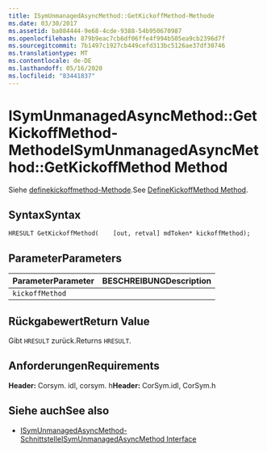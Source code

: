 ```yaml
---
title: ISymUnmanagedAsyncMethod::GetKickoffMethod-Methode
ms.date: 03/30/2017
ms.assetid: ba084444-9e68-4cde-9388-54b950670987
ms.openlocfilehash: 879b9eac7cb6df06ffe4f994b505ea9cb2396d7f
ms.sourcegitcommit: 7b1497c1927cb449cefd313bc5126ae37df30746
ms.translationtype: MT
ms.contentlocale: de-DE
ms.lasthandoff: 05/16/2020
ms.locfileid: "83441837"
---
```

# <a name="isymunmanagedasyncmethodgetkickoffmethod-method"></a><span data-ttu-id="05d40-102">ISymUnmanagedAsyncMethod::GetKickoffMethod-Methode</span><span class="sxs-lookup"><span data-stu-id="05d40-102">ISymUnmanagedAsyncMethod::GetKickoffMethod Method</span></span>
<span data-ttu-id="05d40-103">Siehe [definekickoffmethod-Methode](isymunmanagedasyncmethodpropertieswriter-definekickoffmethod-method.md).</span><span class="sxs-lookup"><span data-stu-id="05d40-103">See [DefineKickoffMethod Method](isymunmanagedasyncmethodpropertieswriter-definekickoffmethod-method.md).</span></span>  
  
## <a name="syntax"></a><span data-ttu-id="05d40-104">Syntax</span><span class="sxs-lookup"><span data-stu-id="05d40-104">Syntax</span></span>  
  
```idl  
HRESULT GetKickoffMethod(    [out, retval] mdToken* kickoffMethod);  
```  
  
## <a name="parameters"></a><span data-ttu-id="05d40-105">Parameter</span><span class="sxs-lookup"><span data-stu-id="05d40-105">Parameters</span></span>  
  
|<span data-ttu-id="05d40-106">Parameter</span><span class="sxs-lookup"><span data-stu-id="05d40-106">Parameter</span></span>|<span data-ttu-id="05d40-107">BESCHREIBUNG</span><span class="sxs-lookup"><span data-stu-id="05d40-107">Description</span></span>|  
|---------------|-----------------|  
|`kickoffMethod`||  
  
## <a name="return-value"></a><span data-ttu-id="05d40-108">Rückgabewert</span><span class="sxs-lookup"><span data-stu-id="05d40-108">Return Value</span></span>  
 <span data-ttu-id="05d40-109">Gibt `HRESULT` zurück.</span><span class="sxs-lookup"><span data-stu-id="05d40-109">Returns `HRESULT`.</span></span>  
  
## <a name="requirements"></a><span data-ttu-id="05d40-110">Anforderungen</span><span class="sxs-lookup"><span data-stu-id="05d40-110">Requirements</span></span>  
 <span data-ttu-id="05d40-111">**Header:** Corsym. idl, corsym. h</span><span class="sxs-lookup"><span data-stu-id="05d40-111">**Header:** CorSym.idl, CorSym.h</span></span>  
  
## <a name="see-also"></a><span data-ttu-id="05d40-112">Siehe auch</span><span class="sxs-lookup"><span data-stu-id="05d40-112">See also</span></span>

- [<span data-ttu-id="05d40-113">ISymUnmanagedAsyncMethod-Schnittstelle</span><span class="sxs-lookup"><span data-stu-id="05d40-113">ISymUnmanagedAsyncMethod Interface</span></span>](isymunmanagedasyncmethod-interface.md)
